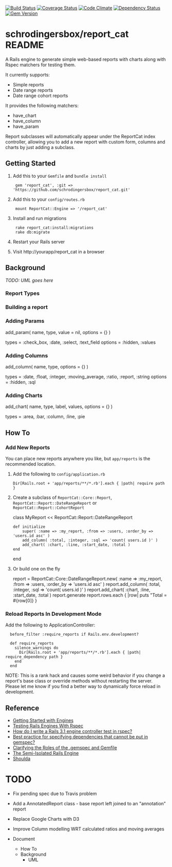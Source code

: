 [![Build Status](https://travis-ci.org/schrodingersbox/report_cat.svg?branch=master)](https://travis-ci.org/schrodingersbox/report_cat)
[![Coverage Status](https://coveralls.io/repos/schrodingersbox/report_cat/badge.png?branch=master)](https://coveralls.io/r/schrodingersbox/report_cat?branch=master)
[![Code Climate](https://codeclimate.com/github/schrodingersbox/report_cat.png)](https://codeclimate.com/github/schrodingersbox/report_cat)
[![Dependency Status](https://gemnasium.com/schrodingersbox/report_cat.png)](https://gemnasium.com/schrodingersbox/report_cat)
[![Gem Version](https://badge.fury.io/rb/report_cat.png)](http://badge.fury.io/rb/report_cat)

# schrodingersbox/report_cat README

A Rails engine to generate simple web-based reports with charts along with Rspec matchers for testing them.

It currently supports:

 * Simple reports
 * Date range reports
 * Date range cohort reports

It provides the following matchers:

 * have_chart
 * have_column
 * have_param

 Report subclasses will automatically appear under the ReportCat index controller,
 allowing you to add a new report with custom form, columns and charts by just adding a subclass.

## Getting Started

1. Add this to your `Gemfile` and `bundle install`

		gem 'report_cat', :git => 'https://github.com/schrodingersbox/report_cat.git'

2. Add this to your `config/routes.rb`

		mount ReportCat::Engine => '/report_cat'

3. Install and run migrations

        rake report_cat:install:migrations
        rake db:migrate

4. Restart your Rails server

5.  Visit http://yourapp/report_cat in a browser

## Background

 _TODO: UML goes here_

### Report Types



### Building a report



### Adding Params

add_param( name, type, value = nil, options = {} )

types = :check_box, :date, :select, :text_field
options = :hidden, :values

### Adding Columns

add_column( name, type, options = {} )

types = :date, :float, :integer, :moving_average, :ratio, :report, :string
options = :hidden, :sql

### Adding Charts

add_chart( name, type, label, values, options = {} )

types = :area, :bar, :column, :line, :pie

## How To

### Add New Reports

You can place new reports anywhere you like, but `app/reports` is the recommended location.

1.  Add the following to `config/application.rb`

    	Dir[Rails.root + 'app/reports/**/*.rb'].each { |path| require path }

2.  Create a subclass of `ReportCat::Core::Report`, `ReportCat::Report::DateRangeReport` or `ReportCat::Report::CohortReport`

    class MyReport << ReportCat::Report::DateRangeReport

        def initialize
            super( :name => :my_report, :from => :users, :order_by => 'users.id asc' )
            add_column( :total, :integer, :sql => 'count( users.id )' )
            add_chart( :chart, :line, :start_date, :total )
        end
    end

3.  Or build one on the fly

    report = ReportCat::Core::DateRangeReport.new( :name => :my_report, :from => :users, :order_by => 'users.id asc' )
    report.add_column( :total, :integer, :sql => 'count( users.id )' )
    report.add_chart( :chart, :line, :start_date, :total )
    report.generate
    report.rows.each { |row| puts "Total = #{row[0]} }


### Reload Reports In Development Mode

Add the following to ApplicationController:

      before_filter :require_reports if Rails.env.development?

      def require_reports
        silence_warnings do
          Dir[Rails.root + 'app/reports/**/*.rb'].each { |path| require_dependency path }
        end
      end

NOTE: This is a rank hack and causes some weird behavior if you change a report's base class or override methods
without restarting the server.  Please let me know if you find a better way to dynamically force reload in development.

## Reference

 * [Getting Started with Engines](http://edgeguides.rubyonrails.org/engines.html)
 * [Testing Rails Engines With Rspec](http://whilefalse.net/2012/01/25/testing-rails-engines-rspec/)
 * [How do I write a Rails 3.1 engine controller test in rspec?](http://stackoverflow.com/questions/5200654/how-do-i-write-a-rails-3-1-engine-controller-test-in-rspec)
 * [Best practice for specifying dependencies that cannot be put in gemspec?](https://groups.google.com/forum/?fromgroups=#!topic/ruby-bundler/U7FMRAl3nJE)
 * [Clarifying the Roles of the .gemspec and Gemfile](http://yehudakatz.com/2010/12/16/clarifying-the-roles-of-the-gemspec-and-gemfile/)
 * [The Semi-Isolated Rails Engine](http://bibwild.wordpress.com/2012/05/10/the-semi-isolated-rails-engine/)
 * [Shoulda](https://github.com/thoughtbot/shoulda-matchers)

# TODO

 * Fix pending spec due to Travis problem

 * Add a AnnotatedReport class - base report left joined to an "annotation" report

 * Replace Google Charts with D3
 * Improve Column modelling WRT calculated ratios and moving averages

 * Document
   * How To
   * Background
     * UML

